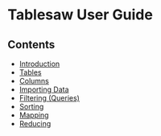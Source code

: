 Tablesaw User Guide
===================

## Contents

* [Introduction](https://jtablesaw.github.io/tablesaw/userguide/introduction)
* [Tables](https://jtablesaw.github.io/tablesaw/userguide/tables)
* [Columns](https://jtablesaw.github.io/tablesaw/userguide/columns)
* [Importing Data](https://jtablesaw.github.io/tablesaw/userguide/importing_data)
* [Filtering (Queries)](https://jtablesaw.github.io/tablesaw/userguide/filters)
* [Sorting](https://jtablesaw.github.io/tablesaw/userguide/sorting)
* [Mapping](https://jtablesaw.github.io/tablesaw/userguide/mapping)
* [Reducing](https://jtablesaw.github.io/tablesaw/userguide/reducing)
